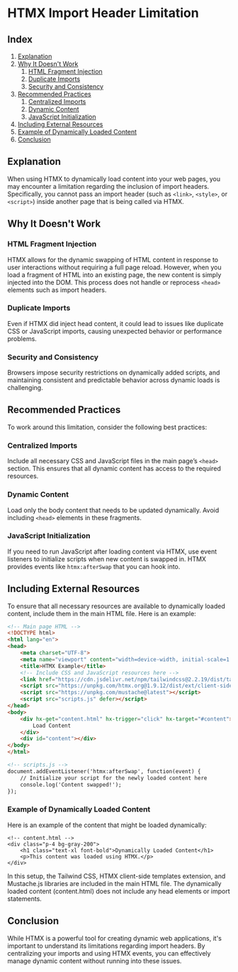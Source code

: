 # HTMX Import Header Limitation


## Index
1. [Explanation](#explanation)
2. [Why It Doesn't Work](#why-it-doesnt-work)
    1. [HTML Fragment Injection](#html-fragment-injection)
    2. [Duplicate Imports](#duplicate-imports)
    3. [Security and Consistency](#security-and-consistency)
3. [Recommended Practices](#recommended-practices)
    1. [Centralized Imports](#centralized-imports)
    2. [Dynamic Content](#dynamic-content)
    3. [JavaScript Initialization](#javascript-initialization)
4. [Including External Resources](#including-external-resources)
5. [Example of Dynamically Loaded Content](#example-of-dynamically-loaded-content)
6. [Conclusion](#conclusion)

## Explanation

When using HTMX to dynamically load content into your web pages, you may encounter a limitation regarding the inclusion of import headers. Specifically, you cannot pass an import header (such as `<link>`, `<style>`, or `<script>`) inside another page that is being called via HTMX.

## Why It Doesn't Work

### HTML Fragment Injection

HTMX allows for the dynamic swapping of HTML content in response to user interactions without requiring a full page reload. However, when you load a fragment of HTML into an existing page, the new content is simply injected into the DOM. This process does not handle or reprocess `<head>` elements such as import headers.

### Duplicate Imports

Even if HTMX did inject head content, it could lead to issues like duplicate CSS or JavaScript imports, causing unexpected behavior or performance problems.

### Security and Consistency

Browsers impose security restrictions on dynamically added scripts, and maintaining consistent and predictable behavior across dynamic loads is challenging.

## Recommended Practices

To work around this limitation, consider the following best practices:

### Centralized Imports

Include all necessary CSS and JavaScript files in the main page’s `<head>` section. This ensures that all dynamic content has access to the required resources.

### Dynamic Content

Load only the body content that needs to be updated dynamically. Avoid including `<head>` elements in these fragments.

### JavaScript Initialization

If you need to run JavaScript after loading content via HTMX, use event listeners to initialize scripts when new content is swapped in. HTMX provides events like `htmx:afterSwap` that you can hook into.

## Including External Resources

To ensure that all necessary resources are available to dynamically loaded content, include them in the main HTML file. Here is an example:

```html
<!-- Main page HTML -->
<!DOCTYPE html>
<html lang="en">
<head>
    <meta charset="UTF-8">
    <meta name="viewport" content="width=device-width, initial-scale=1.0">
    <title>HTMX Example</title>
    <!-- Include CSS and JavaScript resources here -->
    <link href="https://cdn.jsdelivr.net/npm/tailwindcss@2.2.19/dist/tailwind.min.css" rel="stylesheet">
    <script src="https://unpkg.com/htmx.org@1.9.12/dist/ext/client-side-templates.js"></script>
    <script src="https://unpkg.com/mustache@latest"></script>
    <script src="scripts.js" defer></script>
</head>
<body>
    <div hx-get="content.html" hx-trigger="click" hx-target="#content">
        Load Content
    </div>
    <div id="content"></div>
</body>
</html>

<!-- scripts.js -->
document.addEventListener('htmx:afterSwap', function(event) {
    // Initialize your script for the newly loaded content here
    console.log('Content swapped!');
});
```
### Example of Dynamically Loaded Content

Here is an example of the content that might be loaded dynamically:
```
<!-- content.html -->
<div class="p-4 bg-gray-200">
    <h1 class="text-xl font-bold">Dynamically Loaded Content</h1>
    <p>This content was loaded using HTMX.</p>
</div>
```
In this setup, the Tailwind CSS, HTMX client-side templates extension, and Mustache.js libraries are included in the main HTML file. The dynamically loaded content (content.html) does not include any head elements or import statements.

## Conclusion

While HTMX is a powerful tool for creating dynamic web applications, it's important to understand its limitations regarding import headers. By centralizing your imports and using HTMX events, you can effectively manage dynamic content without running into these issues.

